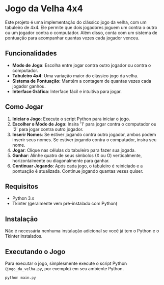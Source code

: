 # Jogo da Velha 4x4

Este projeto é uma implementação do clássico jogo da velha, com um tabuleiro de 4x4. Ele permite que dois jogadores joguem um contra o outro ou um jogador contra o computador. Além disso, conta com um sistema de pontuação para acompanhar quantas vezes cada jogador venceu.

## Funcionalidades

- **Modo de Jogo**: Escolha entre jogar contra outro jogador ou contra o computador.
- **Tabuleiro 4x4**: Uma variação maior do clássico jogo da velha.
- **Sistema de Pontuação**: Mantém a contagem de quantas vezes cada jogador ganhou.
- **Interface Gráfica**: Interface fácil e intuitiva para jogar.

## Como Jogar

1. **Iniciar o Jogo**: Execute o script Python para iniciar o jogo.
2. **Escolher o Modo de Jogo**: Insira '1' para jogar contra o computador ou '2' para jogar contra outro jogador.
3. **Inserir Nomes**: Se estiver jogando contra outro jogador, ambos podem inserir seus nomes. Se estiver jogando contra o computador, insira seu nome.
4. **Jogar**: Clique nas células do tabuleiro para fazer sua jogada.
5. **Ganhar**: Alinhe quatro de seus símbolos (X ou O) verticalmente, horizontalmente ou diagonalmente para ganhar.
6. **Continuar Jogando**: Após cada jogo, o tabuleiro é reiniciado e a pontuação é atualizada. Continue jogando quantas vezes quiser.

## Requisitos

- Python 3.x
- Tkinter (geralmente vem pré-instalado com Python)

## Instalação

Não é necessária nenhuma instalação adicional se você já tem o Python e o Tkinter instalados.

## Executando o Jogo

Para executar o jogo, simplesmente execute o script Python (`jogo_da_velha.py`, por exemplo) em seu ambiente Python.

```bash
python main.py
